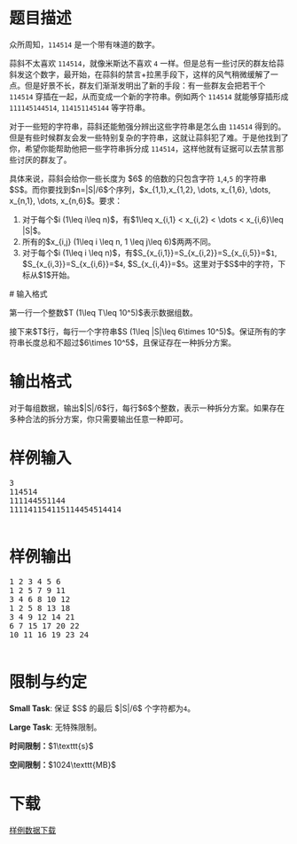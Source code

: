 # 题目描述

<p>众所周知，<code>114514</code> 是一个带有味道的数字。</p>
<p>蒜斜不太喜欢 <code>114514</code>，就像米斯达不喜欢 <code>4</code> 一样。但是总有一些讨厌的群友给蒜斜发这个数字，最开始，在蒜斜的禁言+拉黑手段下，这样的风气稍微缓解了一点。但是好景不长，群友们渐渐发明出了新的手段：有一些群友会把若干个 <code>114514</code> 穿插在一起，从而变成一个新的字符串。例如两个 <code>114514</code> 就能够穿插形成 <code>111145144514</code>, <code>114151145144</code> 等字符串。</p>
<p>对于一些短的字符串，蒜斜还能勉强分辨出这些字符串是怎么由 <code>114514</code> 得到的。但是有些时候群友会发一些特别复杂的字符串，这就让蒜斜犯了难。于是他找到了你，希望你能帮助他把一些字符串拆分成 <code>114514</code>，这样他就有证据可以去禁言那些讨厌的群友了。</p>
<p>具体来说，蒜斜会给你一些长度为 $6$ 的倍数的只包含字符 <code>1</code>,<code>4</code>,<code>5</code> 的字符串 $S$。而你要找到$n=|S|/6$个序列，$x_{1,1},x_{1,2}, \dots, x_{1,6}, \dots, x_{n,1}, \dots, x_{n,6}$。要求：</p>
<ol><li>对于每个$i (1\leq i\leq n)$，有$1\leq x_{i,1} &lt; x_{i,2} &lt; \dots &lt; x_{i,6}\leq |S|$。</li>
<li>所有的$x_{i,j} (1\leq i \leq n, 1 \leq j\leq 6)$两两不同。</li>
<li>对于每个$i (1\leq i \leq n)$，有$S_{x_{i,1}}=S_{x_{i,2}}=S_{x_{i,5}}=$<code>1</code>, $S_{x_{i,3}}=S_{x_{i,6}}=$<code>4</code>, $S_{x_{i,4}}=$<code>5</code>。这里对于$S$中的字符，下标从$1$开始。</li>
</ol>
# 输入格式


<p>第一行一个整数$T (1\leq T\leq 10^5)$表示数据组数。</p>
<p>接下来$T$行，每行一个字符串$S (1\leq |S|\leq 6\times 10^5)$。保证所有的字符串长度总和不超过$6\times 10^5$，且保证存在一种拆分方案。</p>

# 输出格式


<p>对于每组数据，输出$|S|/6$行，每行$6$个整数，表示一种拆分方案。如果存在多种合法的拆分方案，你只需要输出任意一种即可。</p>

# 样例输入


<pre>3
114514
111144551144
111141154115114454514414

</pre>


# 样例输出


<pre>1 2 3 4 5 6
1 2 5 7 9 11
3 4 6 8 10 12
1 2 5 8 13 18
3 4 9 12 14 21
6 7 15 17 20 22
10 11 16 19 23 24

</pre>


# 限制与约定


<p><strong>Small Task</strong>: 保证 $S$ 的最后 $|S|/6$ 个字符都为<code>4</code>。</p>
<p><strong>Large Task</strong>: 无特殊限制。</p>
<p><strong>时间限制：</strong>$1\texttt{s}$</p>
<p><strong>空间限制：</strong>$1024\texttt{MB}$</p>

# 下载


<p><a href="/download.php?type=problem&amp;id=529">样例数据下载</a></p>
